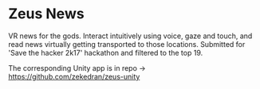 # Zeus News

VR news for the gods. Interact intuitively using voice, gaze and touch, and read news virtually getting transported to those locations. 
Submitted for 'Save the hacker 2k17' hackathon and filtered to the top 19.

The corresponding Unity app is in repo -> https://github.com/zekedran/zeus-unity
